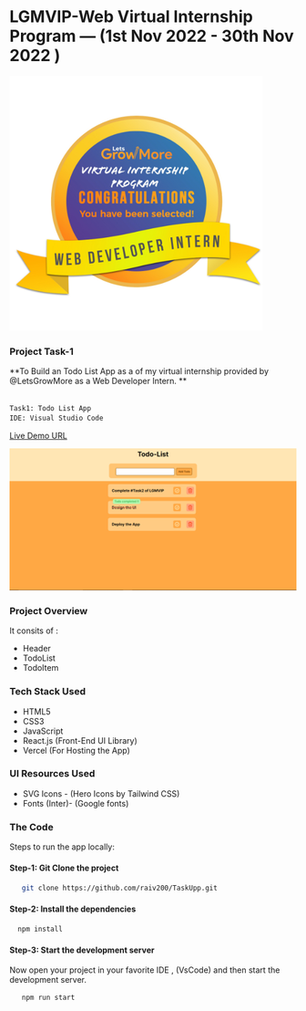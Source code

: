 # LGMVIP-Web Virtual Internship Program — (1st Nov 2022 - 30th Nov 2022 )
  
  ![LGMVIP-Web Internship Projects](./public/web-developer.PNG)

### Project Task-1

**To Build an Todo List App as a of my virtual internship provided by @LetsGrowMore as a Web Developer Intern. **

```bash

Task1: Todo List App
IDE: Visual Studio Code

```


[Live Demo URL](https://todo-list-app-raivikas.vercel.app/)


![Poject Final View](./public/todolist.PNG)

### Project Overview

It consits of :

* Header
* TodoList
* TodoItem

### Tech Stack Used

- HTML5
- CSS3
- JavaScript
- React.js (Front-End UI Library)
- Vercel (For Hosting the App)

### UI Resources Used

* SVG Icons - (Hero Icons by Tailwind CSS)
* Fonts (Inter)- (Google fonts)

### The Code

Steps to run the app locally:


#### Step-1: Git Clone the project

```bash
   git clone https://github.com/raiv200/TaskUpp.git
```

#### Step-2: Install the dependencies

```bash
  npm install
```


#### Step-3: Start the development server

Now open your project in your favorite IDE , (VsCode) and then start the development server.

```bash
   npm run start
```

